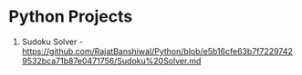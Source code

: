 # Python Projects

1. Sudoku Solver - https://github.com/RajatBanshiwal/Python/blob/e5b16cfe63b7f72297429532bca71b87e0471756/Sudoku%20Solver.md
